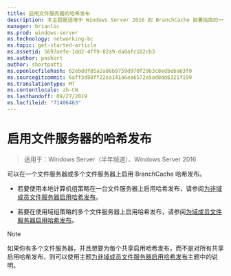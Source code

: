```yaml
---
title: 启用文件服务器的哈希发布
description: 本主题是适用于 Windows Server 2016 的 BranchCache 部署指南的一部分，它演示了如何在分布式和托管缓存模式下部署 BranchCache，以优化分支机构中的 WAN 带宽使用情况
manager: brianlic
ms.prod: windows-server
ms.technology: networking-bc
ms.topic: get-started-article
ms.assetid: 5697aefe-1dd2-4ff9-82a9-da0afc182cb3
ms.author: pashort
author: shortpatti
ms.openlocfilehash: 62ebddf85a2a86b9759d970f29b3c8edbeba63f0
ms.sourcegitcommit: 6aff3d88ff22ea141a6ea6572a5ad8dd6321f199
ms.translationtype: MT
ms.contentlocale: zh-CN
ms.lasthandoff: 09/27/2019
ms.locfileid: "71406463"
---
```

# <a name="enable-hash-publication-for-file-servers"></a>启用文件服务器的哈希发布

>适用于：Windows Server（半年频道）、Windows Server 2016

可以在一个文件服务器或多个文件服务器上启用 BranchCache 哈希发布。  
  
-   若要使用本地计算机组策略在一台文件服务器上启用哈希发布，请参阅[为非域成员文件服务器启用哈希发布](../../branchcache/deploy/Enable-Hash-Publication-for-Non-Domain-Member-File-Servers.md)。  
  
-   若要在使用域组策略的多个文件服务器上启用哈希发布，请参阅[为域成员文件服务器启用哈希发布](../../branchcache/deploy/Enable-Hash-Publication-for-Domain-Member-File-Servers.md)。  
  
> [!NOTE]  
> 如果你有多个文件服务器，并且想要为每个共享启用哈希发布，而不是对所有共享启用哈希发布，则可以使用主题[为非域成员文件服务器启用哈希发布](Enable-Hash-Publication-for-Non-Domain-Member-File-Servers.md)主题中的说明。  
  


